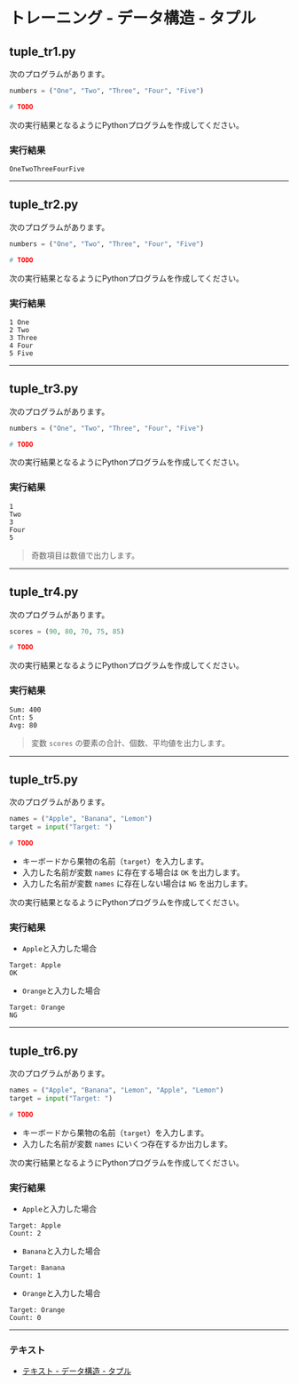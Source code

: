 # トレーニング - データ構造 - タプル

## tuple_tr1.py

次のプログラムがあります。

``` python
numbers = ("One", "Two", "Three", "Four", "Five")

# TODO
```

次の実行結果となるようにPythonプログラムを作成してください。

### 実行結果

``` 
OneTwoThreeFourFive
```

---

## tuple_tr2.py

次のプログラムがあります。

``` python
numbers = ("One", "Two", "Three", "Four", "Five")

# TODO
```

次の実行結果となるようにPythonプログラムを作成してください。

### 実行結果

``` 
1 One
2 Two
3 Three
4 Four
5 Five
```

---

## tuple_tr3.py

次のプログラムがあります。

``` python
numbers = ("One", "Two", "Three", "Four", "Five")

# TODO
```

次の実行結果となるようにPythonプログラムを作成してください。

### 実行結果

``` 
1
Two
3
Four
5 
```

> 奇数項目は数値で出力します。

---

## tuple_tr4.py

次のプログラムがあります。

``` python
scores = (90, 80, 70, 75, 85)

# TODO
```

次の実行結果となるようにPythonプログラムを作成してください。

### 実行結果

``` 
Sum: 400
Cnt: 5
Avg: 80
```

> 変数 `scores` の要素の合計、個数、平均値を出力します。

---

## tuple_tr5.py

次のプログラムがあります。

``` python
names = ("Apple", "Banana", "Lemon")
target = input("Target: ")

# TODO
```

* キーボードから果物の名前（`target`）を入力します。
* 入力した名前が変数 `names` に存在する場合は `OK` を出力します。
* 入力した名前が変数 `names` に存在しない場合は `NG` を出力します。

次の実行結果となるようにPythonプログラムを作成してください。

### 実行結果

+ `Apple`と入力した場合

``` 
Target: Apple
OK
```

+ `Orange`と入力した場合

``` 
Target: Orange
NG
```

---

## tuple_tr6.py

次のプログラムがあります。

``` python
names = ("Apple", "Banana", "Lemon", "Apple", "Lemon")
target = input("Target: ")

# TODO
```

* キーボードから果物の名前（`target`）を入力します。
* 入力した名前が変数 `names` にいくつ存在するか出力します。

次の実行結果となるようにPythonプログラムを作成してください。

### 実行結果

+ `Apple`と入力した場合

```
Target: Apple
Count: 2
```

+ `Banana`と入力した場合

```
Target: Banana
Count: 1
```

+ `Orange`と入力した場合

```
Target: Orange
Count: 0
```

---

### テキスト

* [テキスト - データ構造 - タプル](../text/09_basic.md)
